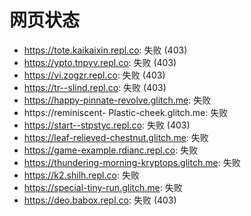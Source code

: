 # 网页状态
- https://tote.kaikaixin.repl.co: 失败 (403)
- https://ypto.tnpyv.repl.co: 失败 (403)
- https://vi.zogzr.repl.co: 失败 (403)
- https://tr--slind.repl.co: 失败 (403)
- https://happy-pinnate-revolve.glitch.me: 失败
- https://reminiscent- Plastic-cheek.glitch.me: 失败
- https://start--stpstyc.repl.co: 失败 (403)
- https://leaf-relieved-chestnut.glitch.me: 失败
- https://game-example.rdianc.repl.co: 失败
- https://thundering-morning-kryptops.glitch.me: 失败
- https://k2.shilh.repl.co: 失败
- https://special-tiny-run.glitch.me: 失败
- https://deo.babox.repl.co: 失败 (403)

